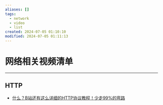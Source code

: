 ```yaml
---
aliases: []
tags:
  - network
  - video
  - list
created: 2024-07-05 01:10:10
modified: 2024-07-05 01:11:13
---
```


# 网络相关视频清单

---

## HTTP

* [什么？B站还有这么详细的HTTP协议教程！少走99%的弯路](https://www.bilibili.com/video/BV1Qp3jeHEkQ)